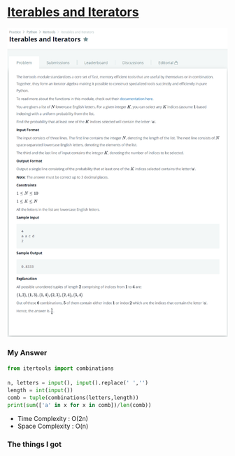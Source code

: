 # [Iterables and Iterators](https://www.hackerrank.com/challenges/iterables-and-iterators/problem)

![image](Problem.png)



### My Answer

```python
from itertools import combinations

n, letters = input(), input().replace(' ','')
length = int(input())
comb = tuple(combinations(letters,length))
print(sum(['a' in x for x in comb])/len(comb))
```

* Time Complexity : O(2n)
* Space Complexity : O(n)



### The things I got
